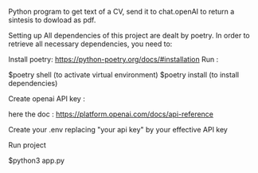 Python program to get text of a CV, send it to chat.openAI to return a sintesis to dowload as pdf.

Setting up All dependencies of this project are dealt by poetry. In order to retrieve all necessary dependencies, you need to:

Install poetry: https://python-poetry.org/docs/#installation
Run :

$poetry shell (to activate virtual environment) $poetry install (to install dependencies)

Create openai API key :

here the doc : https://platform.openai.com/docs/api-reference

Create your .env replacing "your api key" by your effective API key

Run project

$python3 app.py
